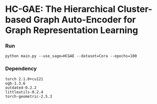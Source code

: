 # HC-GAE: The Hierarchical Cluster-based Graph Auto-Encoder for Graph Representation Learning

### Run

    python main.py --use_sage=HCGAE --dataset=Cora --epochs=100

### Dependency

    torch 2.1.0+cu121
    ogb-1.3.6
    outdated-0.2.2
    littleutils-0.2.4
    torch-geometric-2.5.3

